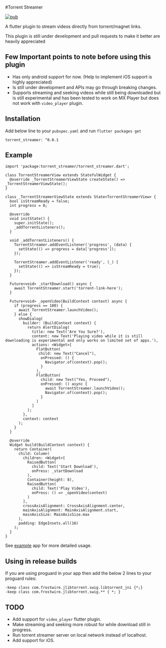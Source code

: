 
#Torrent Streamer  

[![pub](https://img.shields.io/pub/v/torrent_streamer.svg)](https://pub.dev/packages/torrent_streamer)

A flutter plugin to stream videos directly from torrent&#x2F;magnet links.  
  
This plugin is still under development and pull requests to make it better are heavily appreciated  
  
## Few Important points to note before using this plugin  
- Has only android support for now. (Help to implement iOS support is highly appreciated)  
- Is still under development and APIs may go through breaking changes.  
- Supports streaming and seeking videos while still being downloaded but is still experimental and has been tested to work on MX Player but does not work with `video_player` plugin.    
  
## Installation  
  
Add below line to your `pubspec.yaml` and run `flutter packages get`  
```  
torrent_streamer: ^0.0.1
```  
  
## Example  
```  
import 'package:torrent_streamer/torrent_streamer.dart';  
  
class TorrentStreamerView extends StatefulWidget {
  @override _TorrentStreamerViewState createState() => _TorrentStreamerViewState();
}  
  
class _TorrentStreamerViewState extends State<TorrentStreamerView> {
  bool isStreamReady = false;
  int progress = 0;
  
  @override  
  void initState() {
    super.initState();
    _addTorrentListeners();
  }
  
  void _addTorrentListeners() {
    TorrentStreamer.addEventListener('progress', (data) {
      setState(() => progress = data['progress']);
    });
    
    TorrentStreamer.addEventListener('ready', (_) {
      setState(() => isStreamReady = true);
    });
  }
    
  Future<void> _startDownload() async {
    await TorrentStreamer.start('torrent-link-here');
  }
  
  Future<void> _openVideo(BuildContext context) async {
    if (progress == 100) {
      await TorrentStreamer.launchVideo();
    } else {
      showDialog(
        builder: (BuildContext context) {
          return AlertDialog(
            title: new Text('Are You Sure?'),
            content: new Text('Playing video while it is still downloading is experimental and only works on limited set of apps.'),
            actions: <Widget>[
              FlatButton(
               child: new Text("Cancel"),
                onPressed: () {
                  Navigator.of(context).pop();
                }
              ),
              FlatButton(
                child: new Text("Yes, Proceed"),
                onPressed: () async {
                  await TorrentStreamer.launchVideo();
                  Navigator.of(context).pop();
                }
              )
            ]
          );
        },
        context: context
      );
    }
  }
 
  @override
  Widget build(BuildContext context) {
    return Container(
      child: Column(
        children: <Widget>[
          RaisedButton(
            child: Text('Start Download'),
            onPress: _startDownload
          ),
          Container(height: 8),
          RaisedButton(
	        child: Text('Play Video'),
	        onPress: () => _openVideo(context)
	      )
	    ],
	    crossAxisAlignment: CrossAxisAlignment.center,
	    mainAxisAlignment: MainAxisAlignment.start,
	    mainAxisSize: MainAxisSize.max
	  ),
	  padding: EdgeInsets.all(16)
    );
  }
}  
```

See [example](/example) app for more detailed usage.

## Using in release builds

If you are using proguard in your app then add the below 2 lines to your proguard rules:
```
-keep class com.frostwire.jlibtorrent.swig.libtorrent_jni {*;}
-keep class com.frostwire.jlibtorrent.swig.** { *; }
```

## TODO
- Add support for `video_player` flutter plugin.
- Make streaming and seeking more robust for while download still in progress.
- Run torrent streamer server on local network instead of localhost.
- Add support for iOS.